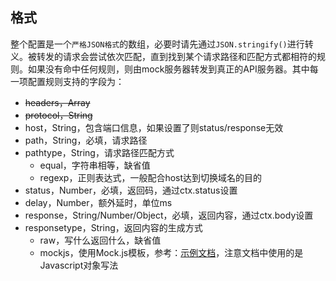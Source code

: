 ## 格式

整个配置是一个`严格JSON格式`的数组，必要时请先通过`JSON.stringify()`进行转义。被转发的请求会尝试依次匹配，直到找到某个请求路径和匹配方式都相符的规则。如果没有命中任何规则，则由mock服务器转发到真正的API服务器。其中每一项配置规则支持的字段为：
- ~~headers，Array~~
- ~~protocol，String~~
- host，String，包含端口信息，如果设置了则status/response无效
- path，String，必填，请求路径
- pathtype，String，请求路径匹配方式
    - equal，字符串相等，缺省值
    - regexp，正则表达式，一般配合host达到切换域名的目的
- status，Number，必填，返回码，通过ctx.status设置
- delay，Number，额外延时，单位ms
- response，String/Number/Object，必填，返回内容，通过ctx.body设置
- responsetype，String，返回内容的生成方式
    - raw，写什么返回什么，缺省值
    - mockjs，使用Mock.js模板，参考：[示例文档](http://mockjs.com/examples.html)，注意文档中使用的是Javascript对象写法
